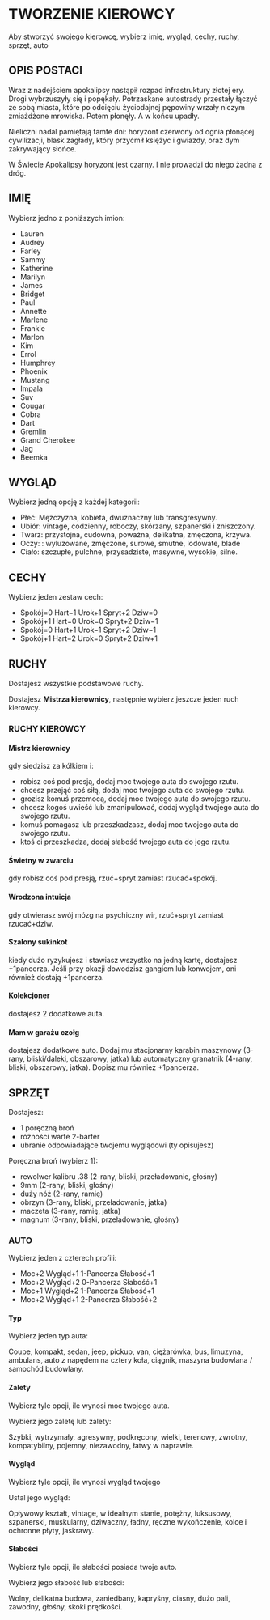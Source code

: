 # TWORZENIE KIEROWCY

Aby stworzyć swojego kierowcę, wybierz imię, wygląd, cechy, ruchy, sprzęt, auto

## OPIS POSTACI

Wraz z nadejściem apokalipsy nastąpił rozpad infrastruktury złotej ery.
Drogi wybrzuszyły się i popękały. Potrzaskane autostrady przestały łączyć ze sobą miasta, które po odcięciu życiodajnej pępowiny wrzały niczym zmiażdżone mrowiska. Potem płonęły. A w końcu upadły.

Nieliczni nadal pamiętają tamte dni: horyzont czerwony od ognia płonącej cywilizacji, blask zagłady, który przyćmił księżyc i gwiazdy, oraz dym zakrywający słońce.

W Świecie Apokalipsy horyzont jest czarny. I nie prowadzi do niego żadna z dróg.

## IMIĘ

Wybierz jedno z poniższych imion:

- Lauren
- Audrey
- Farley
- Sammy
- Katherine
- Marilyn
- James
- Bridget
- Paul
- Annette
- Marlene
- Frankie
- Marlon
- Kim
- Errol
- Humphrey
- Phoenix
- Mustang
- Impala
- Suv
- Cougar
- Cobra
- Dart
- Gremlin
- Grand Cherokee
- Jag
- Beemka

## WYGLĄD

Wybierz jedną opcję z każdej kategorii:

- Płeć: Mężczyzna, kobieta, dwuznaczny lub transgresywny.
- Ubiór: vintage, codzienny, roboczy, skórzany, szpanerski i zniszczony.
- Twarz: przystojna, cudowna, poważna, delikatna, zmęczona, krzywa.
- Oczy: : wyluzowane, zmęczone, surowe, smutne, lodowate, blade
- Ciało: szczupłe, pulchne, przysadziste, masywne, wysokie, silne.

## CECHY

Wybierz jeden zestaw cech:

- Spokój=0 Hart−1 Urok+1 Spryt+2 Dziw=0
- Spokój+1 Hart=0 Urok=0 Spryt+2 Dziw−1
- Spokój=0 Hart+1 Urok−1 Spryt+2 Dziw−1
- Spokój+1 Hart−2 Urok=0 Spryt+2 Dziw+1

## RUCHY

Dostajesz wszystkie podstawowe ruchy.

Dostajesz **Mistrza kierownicy**, następnie wybierz jeszcze jeden ruch kierowcy.

### RUCHY KIEROWCY

#### Mistrz kierownicy

gdy siedzisz za kółkiem i:

- robisz coś pod presją, dodaj moc twojego auta do swojego rzutu.
- chcesz przejąć coś siłą, dodaj moc twojego auta do swojego rzutu.
- grozisz komuś przemocą, dodaj moc twojego auta do swojego rzutu.
- chcesz kogoś uwieść lub zmanipulować, dodaj wygląd twojego auta do swojego rzutu.
- komuś pomagasz lub przeszkadzasz, dodaj moc twojego auta do swojego rzutu.
- ktoś ci przeszkadza, dodaj słabość twojego auta do jego rzutu.

#### Świetny w zwarciu

gdy robisz coś pod presją, rzuć+spryt zamiast rzucać+spokój.

#### Wrodzona intuicja

gdy otwierasz swój mózg na psychiczny wir, rzuć+spryt zamiast rzucać+dziw.

#### Szalony sukinkot

kiedy dużo ryzykujesz i stawiasz wszystko na jedną kartę, dostajesz +1pancerza. Jeśli przy okazji dowodzisz gangiem lub konwojem, oni również dostają +1pancerza.

#### Kolekcjoner

dostajesz 2 dodatkowe auta.

#### Mam w garażu czołg

dostajesz dodatkowe auto. Dodaj mu stacjonarny karabin maszynowy (3-rany, bliski/daleki, obszarowy, jatka) lub automatyczny granatnik (4-rany, bliski, obszarowy, jatka). Dopisz mu również +1pancerza.

## SPRZĘT

Dostajesz:

- 1 poręczną broń
- różności warte 2-barter
- ubranie odpowiadające twojemu wyglądowi (ty opisujesz)

Poręczna broń (wybierz 1):

- rewolwer kalibru .38 (2-rany, bliski, przeładowanie, głośny)
- 9mm (2-rany, bliski, głośny)
- duży nóż (2-rany, ramię)
- obrzyn (3-rany, bliski, przeładowanie, jatka)
- maczeta (3-rany, ramię, jatka)
- magnum (3-rany, bliski, przeładowanie, głośny)

### AUTO

Wybierz jeden z czterech profili:

- Moc+2 Wygląd+1 1-Pancerza Słabość+1
- Moc+2 Wygląd+2 0-Pancerza Słabość+1
- Moc+1 Wygląd+2 1-Pancerza Słabość+1
- Moc+2 Wygląd+1 2-Pancerza Słabość+2

#### Typ

Wybierz jeden typ auta:

Coupe, kompakt, sedan, jeep, pickup, van, ciężarówka, bus, limuzyna, ambulans, auto z napędem na cztery koła, ciągnik, maszyna budowlana / samochód budowlany.

#### Zalety

Wybierz tyle opcji, ile wynosi moc twojego auta.

Wybierz jego zaletę lub zalety:

Szybki, wytrzymały, agresywny, podkręcony, wielki, terenowy, zwrotny, kompatybilny, pojemny, niezawodny, łatwy w naprawie.

#### Wygląd

Wybierz tyle opcji, ile wynosi wygląd twojego

Ustal jego wygląd:

Opływowy kształt, vintage, w idealnym stanie, potężny, luksusowy, szpanerski, muskularny, dziwaczny, ładny, ręczne wykończenie, kolce i ochronne płyty, jaskrawy.

#### Słabości

Wybierz tyle opcji, ile słabości posiada twoje auto.

Wybierz jego słabość lub słabości:

Wolny, delikatna budowa, zaniedbany, kapryśny, ciasny, dużo pali, zawodny, głośny, skoki prędkości.
